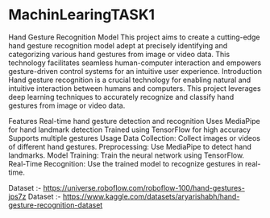 # MachinLearingTASK1
Hand Gesture Recognition Model
This project aims to create a cutting-edge hand gesture recognition model adept at precisely identifying and categorizing various hand gestures from image or video data. This technology facilitates seamless human-computer interaction and empowers gesture-driven control systems for an intuitive user experience.
Introduction
Hand gesture recognition is a crucial technology for enabling natural and intuitive interaction between humans and computers. This project leverages deep learning techniques to accurately recognize and classify hand gestures from image or video data.

Features
Real-time hand gesture detection and recognition
Uses MediaPipe for hand landmark detection
Trained using TensorFlow for high accuracy
Supports multiple gestures
Usage
Data Collection: Collect images or videos of different hand gestures.
Preprocessing: Use MediaPipe to detect hand landmarks.
Model Training: Train the neural network using TensorFlow.
Real-Time Recognition: Use the trained model to recognize gestures in real-time.


Dataset :- https://universe.roboflow.com/roboflow-100/hand-gestures-jps7z
Dataset :- https://www.kaggle.com/datasets/aryarishabh/hand-gesture-recognition-dataset 
